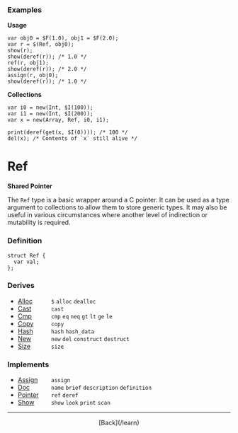  <div class="row">
  <div class="col-xs-6 col-md-6">

### Examples

__Usage__

    var obj0 = $F(1.0), obj1 = $F(2.0);
    var r = $(Ref, obj0);
    show(r);
    show(deref(r)); /* 1.0 */
    ref(r, obj1);
    show(deref(r)); /* 2.0 */
    assign(r, obj0);
    show(deref(r)); /* 1.0 */
    

__Collections__

    var i0 = new(Int, $I(100));
    var i1 = new(Int, $I(200));
    var x = new(Array, Ref, i0, i1);
    
    print(deref(get(x, $I(0)))); /* 100 */
    del(x); /* Contents of `x` still alive */
    



  </div>
  <div class="col-xs-6 col-md-6">

# Ref
__Shared Pointer__

The `Ref` type is a basic wrapper around a C pointer. It can be used as a type argument to collections to allow them to store generic types. It may also be useful in various circumstances where another level of indirection or mutability is required.

### Definition

    struct Ref {
      var val;
    };
    

### Derives

* <span style="width:75px; float:left;">[Alloc](/learn/alloc)</span>`$` `alloc` `dealloc` 
* <span style="width:75px; float:left;">[Cast](/learn/cast)</span>`cast` 
* <span style="width:75px; float:left;">[Cmp](/learn/cmp)</span>`cmp` `eq` `neq` `gt` `lt` `ge` `le` 
* <span style="width:75px; float:left;">[Copy](/learn/copy)</span>`copy` 
* <span style="width:75px; float:left;">[Hash](/learn/hash)</span>`hash` `hash_data` 
* <span style="width:75px; float:left;">[New](/learn/new)</span>`new` `del` `construct` `destruct` 
* <span style="width:75px; float:left;">[Size](/learn/size)</span>`size` 
### Implements

* <span style="width:75px; float:left;">[Assign](/learn/assign)</span>`assign` 
* <span style="width:75px; float:left;">[Doc](/learn/doc)</span>`name` `brief` `description` `definition` 
* <span style="width:75px; float:left;">[Pointer](/learn/pointer)</span>`ref` `deref` 
* <span style="width:75px; float:left;">[Show](/learn/show)</span>`show` `look` `print` `scan` 

* * *

  <p style="text-align:center;">
[Back](/learn)
  </p>

  </div>
  </div>
